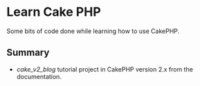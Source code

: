 # Learn Cake PHP

Some bits of code done while learning how to use CakePHP.

## Summary

* *cake_v2_blog* tutorial project in CakePHP version 2.x from the documentation.

